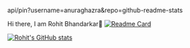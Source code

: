 api/pin?username=anuraghazra&repo=github-readme-stats

Hi there, I am Rohit Bhandarkar👋
[![Readme Card](https://github-readme-stats.vercel.app/api/pin/?username=RohitBhandarkar&repo=github-readme-stats)](https://github.com/RohitBhandarkar/github-readme-stats)
<!--
**RohitBhandarkar/RohitBhandarkar** is a ✨ _special_ ✨ repository because its `README.md` (this file) appears on your GitHub profile.

Here are some ideas to get you started:

- 🔭 I’m currently working on vulnerability testing in blockchains.
- 🌱 I’m currently learning backend and full stack web3 development.
- 📫 Reach me at rohitbhandarkar@hotmail.com
-->
[![Rohit's GitHub stats](https://github-readme-stats.vercel.app/api?username=RohitBhandarkar)](https://github.com/RohitBhandarkar/github-readme-stats)
